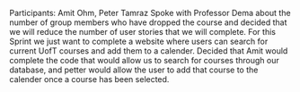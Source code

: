 Participants: Amit Ohm, Peter Tamraz
Spoke with Professor Dema about the number of group members who have dropped the course and decided that we will reduce the number of user stories that we will complete. 
For this Sprint we just want to complete a website where users can search for current UofT courses and add them to a calender.
Decided that Amit would complete the code that would allow us to search for courses through our database, and petter would allow the user to add that course to the calender once a course has been selected.
